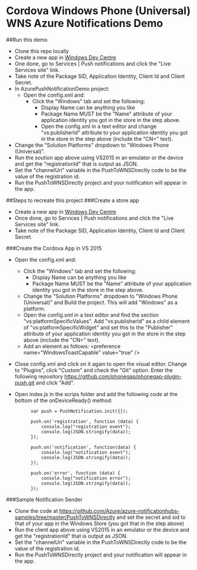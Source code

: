 # Cordova Windows Phone (Universal) WNS Azure Notifications Demo

##Run this demo
- Clone this repo locally
- Create a new app in [Windows Dev Centre](https://dev.windows.com)
- One done, go to Services | Push notifications and click the "Live Services site" link.
- Take note of the Package SID, Application Identity, Client Id and Client Secret.
- In AzurePushNotificationDemo project:
	- Open the config.xml and:
		- Click the "Windows" tab and set the following:
			- Display Name can be anything you like
			- Package Name MUST be the "Name" attribute of your application identity you got in the store in the step above.
			- Open the config.xml in a text editor and change "vs:publisherId" attribute to your application identity you got in the store in the step above (include the "CN=" text).
- Change the "Solution Platforms" dropdown to "Windows Phone (Universal)".
- Run the soution app above using VS2015 in an emulator or the device and get the "registrationId" that is output as JSON.
- Set the "channelUri" variable in the PushToWNSDirectly code to be the value of the registration id.
- Run the PushToWNSDirectly  project and your notification will appear in the app.

##Steps to recreate this project
###Create a store app
- Create a new app in [Windows Dev Centre](https://dev.windows.com)
- Once done, go to Services | Push notifications and click the "Live Services site" link.
- Take note of the Package SID, Application Identity, Client Id and Client Secret.

###Create the Cordova App in VS 2015
- Open the config.xml and:
	- Click the "Windows" tab and set the following:
		- Display Name can be anything you like
		- Package Name MUST be the "Name" attribute of your application identity you got in the store in the step above.
	- Change the "Solution Platforms" dropdown to "Windows Phone (Universal)" and Build the project. This will add "Windows" as a platform.
	- Open the config.xml in a text editor and find the section "vs:platformSpecificValues". Add "vs:publisherId" as a child element of "vs:platformSpecificWidget" and set this to the "Publisher" attribute of your application identity you got in the store in the step above (include the "CN=" text).
	- Add an element as follows: &lt;preference name="WindowsToastCapable" value="true" />
- Close config.xml and click on it again to open the visual editor. Change to "Plugins", click "Custom" and check the "Git" option. Enter the following repository https://github.com/phonegap/phonegap-plugin-push.git and click "Add".
- Open index.js in the scrips folder and add the following code at the bottom of the onDeviceReady() method:

			var push = PushNotification.init({});
					
			push.on('registration', function (data) {
				console.log("registration event");
				console.log(JSON.stringify(data));
			});
					
			push.on('notification', function(data) {
				console.log("notification event");
				console.log(JSON.stringify(data));
			});
					
			push.on('error', function (data) {
				console.log("notification error");
				console.log(JSON.stringify(data));
			});

###Sample Notification Sender
- Clone the code at https://github.com/Azure/azure-notificationhubs-samples/tree/master/PushToWNSDirectly and set the secret and sid to that of your app in the Windows Store (you got that in the step above)
- Run the client app above using VS2015 in an emulator or the device and get the "registrationId" that is output as JSON.
- Set the "channelUri" variable in the PushToWNSDirectly code to be the value of the registration id.
- Run the PushToWNSDirectly  project and your notification will appear in the app.

